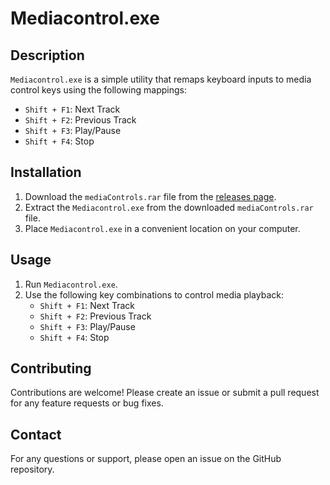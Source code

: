 # Mediacontrol.exe

## Description

`Mediacontrol.exe` is a simple utility that remaps keyboard inputs to media control keys using the following mappings:
- `Shift + F1`: Next Track
- `Shift + F2`: Previous Track
- `Shift + F3`: Play/Pause
- `Shift + F4`: Stop

## Installation

1. Download the `mediaControls.rar` file from the [releases page](https://github.com/shamsky777/MediaControl/releases/download/untagged-87e2f1b3196155ebad64/mediaControls.rar).
2. Extract the `Mediacontrol.exe` from the downloaded `mediaControls.rar` file.
3. Place `Mediacontrol.exe` in a convenient location on your computer.

## Usage

1. Run `Mediacontrol.exe`.
2. Use the following key combinations to control media playback:
    - `Shift + F1`: Next Track
    - `Shift + F2`: Previous Track
    - `Shift + F3`: Play/Pause
    - `Shift + F4`: Stop

## Contributing

Contributions are welcome! Please create an issue or submit a pull request for any feature requests or bug fixes.

## Contact

For any questions or support, please open an issue on the GitHub repository.

